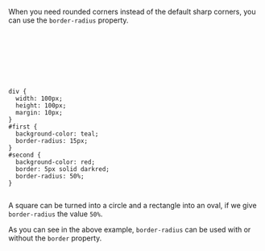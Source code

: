When you need rounded corners
instead of the default sharp corners,
you can use the `border-radius` property.

<Editor lang="css">
<code>
<panel lang="html">
<div id="first">
</div>
<div id="second">
</div>
</panel>
<panel lang="css">
div {
  width: 100px;
  height: 100px;
  margin: 10px;
}
#first {
  background-color: teal;
  border-radius: 15px;
}
#second {
  background-color: red;
  border: 5px solid darkred;
  border-radius: 50%;
}
</panel>
</code>
</Editor>

A square can be turned into a circle
and a rectangle into an oval,
if we give `border-radius` the value `50%`.

As you can see in the above example,
`border-radius` can be used with
or without the `border` property.